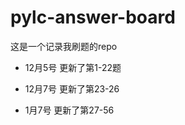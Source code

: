 # pylc-answer-board
这是一个记录我刷题的repo  









- 12月5号
更新了第1-22题


- 12月7号
更新了第23-26


- 1月7号
更新了第27-56
